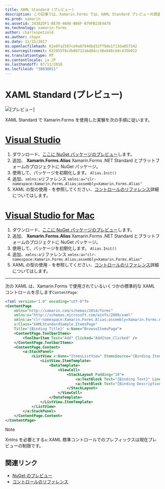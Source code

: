 ```yaml
---
title: XAML Standard (プレビュー)
description: この記事では、Xamarin.Forms では、XAML Standard プレビューの調査を開始する方法について説明します。
ms.prod: xamarin
ms.assetid: 24382DF1-BE70-4608-B86F-B79FB23E4A78
ms.technology: xamarin-forms
author: charlespetzold
ms.author: chape
ms.date: 11/15/2017
ms.openlocfilehash: 61e0fa2587ce9a8794dbd32ff9de1f13da857342
ms.sourcegitcommit: 632955f8cdb80712abd8dcc30e046cb9c435b922
ms.translationtype: MT
ms.contentlocale: ja-JP
ms.lasthandoff: 07/11/2018
ms.locfileid: "38838011"
---
```

# <a name="xaml-standard-preview"></a>XAML Standard (プレビュー)

![[プレビュー]](~/media/shared/preview.png)

XAML Standard で Xamarin.Forms を使用した実験を次の手順に従います。

# <a name="visual-studiotabvswin"></a>[Visual Studio](#tab/vswin)

1. ダウンロード、[ここに NuGet パッケージのプレビュー](https://aka.ms/xf-xamlstandard-nuget)します。
2. 追加、 **Xamarin.Forms.Alias** Xamarin.Forms .NET Standard とプラットフォームのプロジェクトに NuGet パッケージ。
3. 使用して、パッケージを初期化します。 `Alias.Init()`
4. 追加、`xmlns:a`リファレンス `xmlns:a="clr-namespace:Xamarin.Forms.Alias;assembly=Xamarin.Forms.Alias"`
5. XAML の型の使用 - を参照してください、[コントロールのリファレンス](controls.md)詳細についてはします。

# <a name="visual-studio-for-mactabvsmac"></a>[Visual Studio for Mac](#tab/vsmac)

1. ダウンロード、[ここに NuGet パッケージのプレビュー](https://aka.ms/xf-xamlstandard-nuget)します。
2. 追加、 **Xamarin.Forms.Alias** Xamarin.Forms .NET Standard とプラットフォームのプロジェクトに NuGet パッケージ。
3. 使用して、パッケージを初期化します。 `Alias.Init()`
4. 追加、`xmlns:a`リファレンス `xmlns:a="clr-namespace:Xamarin.Forms.Alias;assembly=Xamarin.Forms.Alias"`
5. XAML の型の使用 - を参照してください、[コントロールのリファレンス](controls.md)詳細についてはします。

-----

次の XAML は、Xamarin.Forms で使用されているいくつかの標準的な XAML コントロールを示します`ContentPage`:

```xml
<?xml version="1.0" encoding="utf-8"?>
<ContentPage 
    xmlns="http://xamarin.com/schemas/2014/forms" 
    xmlns:x="http://schemas.microsoft.com/winfx/2009/xaml" 
    xmlns:a="clr-namespace:Xamarin.Forms.Alias;assembly=Xamarin.Forms.Alias"
    x:Class="XAMLStandardSample.ItemsPage" 
    Title="{Binding Title}" x:Name="BrowseItemsPage">
    <ContentPage.ToolbarItems>
        <ToolbarItem Text="Add" Clicked="AddItem_Clicked" />
    </ContentPage.ToolbarItems>
    <ContentPage.Content>
        <a:StackPanel>
            <ListView x:Name="ItemsListView" ItemsSource="{Binding Items}" VerticalOptions="FillAndExpand" HasUnevenRows="true" RefreshCommand="{Binding LoadItemsCommand}" IsPullToRefreshEnabled="true" IsRefreshing="{Binding IsBusy, Mode=OneWay}" CachingStrategy="RecycleElement" ItemSelected="OnItemSelected">
                <ListView.ItemTemplate>
                    <DataTemplate>
                        <ViewCell>
                            <StackLayout Padding="10">
                                <a:TextBlock Text="{Binding Text}" LineBreakMode="NoWrap" Style="{DynamicResource ListItemTextStyle}" FontSize="16" />
                                <a:TextBlock Text="{Binding Description}" LineBreakMode="NoWrap" Style="{DynamicResource ListItemDetailTextStyle}" FontSize="13" />
                            </StackLayout>
                        </ViewCell>
                    </DataTemplate>
                </ListView.ItemTemplate>
            </ListView>
        </a:StackPanel>
    </ContentPage.Content>
</ContentPage>
```

> [!NOTE]
> Xmlns を必要とする`a:`XAML 標準コントロールでのプレフィックスは現在プレビューの制限です。


## <a name="related-links"></a>関連リンク

- [NuGet のプレビュー](https://aka.ms/xf-xamlstandard-nuget)
- [コントロールのリファレンス](controls.md)
